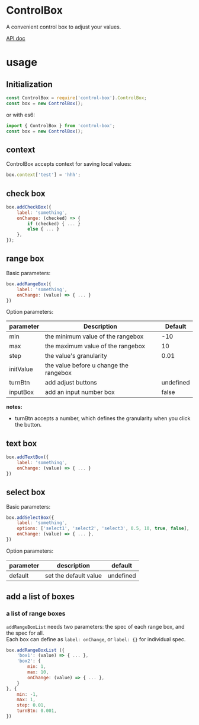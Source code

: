 # ControlBox
A convenient control box to adjust your values.

[API doc](https://necolo.github.io/ControlBox/modules/_main_.html)

# usage

## Initialization 
```js
const ControlBox = require('control-box').ControlBox;
const box = new ControlBox();
```

or with es6:
```js
import { ControlBox } from 'control-box';
const box = new ControlBox();
```

## context
ControlBox accepts context for saving local values:
```js
box.context['test'] = 'hhh';
```

## check box
```javascript
box.addCheckBox({
    label: 'something',
    onChange: (checked) => {
        if (checked) { ... }
        else { ... }
    },
});
```

## range box

Basic parameters:
```js
box.addRangeBox({
    label: 'something',
    onChange: (value) => { ... }
})
```
Option parameters:

parameter | Description | Default
--- | --- | ---
min | the minimum value of the rangebox | -10
max | the maximum value of the rangebox | 10
step | the value's granularity | 0.01
initValue | the value before u change the rangebox |  
turnBtn | add adjust buttons | undefined 
inputBox | add an input number box | false

**notes:**
- turnBtn accepts a number, which defines the granularity when you click the button. 

## text box
```js
box.addTextBox({
    label: 'something',
    onChange: (value) => { ... }
})
```

## select box
Basic parameters:
```js
box.addSelectBox({
    label: 'something',
    options: ['select1', 'select2', 'select3', 0.5, 10, true, false],
    onChange: (value) => { ... },
})
```

Option parameters:

parameter | description | default
--- | --- | ---
default | set the default value | undefined


## add a list of boxes

### a list of range boxes

`addRangeBoxList` needs two parameters: the spec of each range box, and the spec for all.  
Each box can define as `label: onChange`, or `label: {}` for individual spec. 

```js
box.addRangeBoxList ({
    'box1': (value) => { ... },
    'box2': {
        min: 1,
        max: 10,
        onChange: (value) => { ... },
    }
}, {
    min: -1,
    max: 1,
    step: 0.01,
    turnBtn: 0.001,
})
```